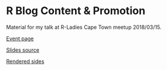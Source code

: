 R Blog Content & Promotion 
==========================

Material for my talk at R-Ladies Cape Town meetup 2018/03/15.

[Event page](https://www.meetup.com/rladies-cape-town/events/248425726/)

[Slides source](slides.Rmd)

[Rendered sides](http://www.masalmon.eu/rladiesct/slides)
